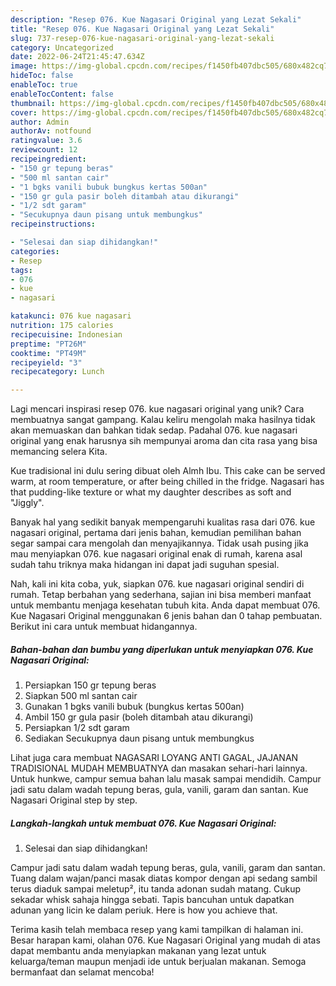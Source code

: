 ```yaml
---
description: "Resep 076. Kue Nagasari Original yang Lezat Sekali"
title: "Resep 076. Kue Nagasari Original yang Lezat Sekali"
slug: 737-resep-076-kue-nagasari-original-yang-lezat-sekali
category: Uncategorized
date: 2022-06-24T21:45:47.634Z
image: https://img-global.cpcdn.com/recipes/f1450fb407dbc505/680x482cq70/076-kue-nagasari-original-foto-resep-utama.jpg
hideToc: false
enableToc: true
enableTocContent: false
thumbnail: https://img-global.cpcdn.com/recipes/f1450fb407dbc505/680x482cq70/076-kue-nagasari-original-foto-resep-utama.jpg
cover: https://img-global.cpcdn.com/recipes/f1450fb407dbc505/680x482cq70/076-kue-nagasari-original-foto-resep-utama.jpg
author: Admin
authorAv: notfound
ratingvalue: 3.6
reviewcount: 12
recipeingredient:
- "150 gr tepung beras"
- "500 ml santan cair"
- "1 bgks vanili bubuk bungkus kertas 500an"
- "150 gr gula pasir boleh ditambah atau dikurangi"
- "1/2 sdt garam"
- "Secukupnya daun pisang untuk membungkus"
recipeinstructions:

- "Selesai dan siap dihidangkan!"
categories:
- Resep
tags:
- 076
- kue
- nagasari

katakunci: 076 kue nagasari 
nutrition: 175 calories
recipecuisine: Indonesian
preptime: "PT26M"
cooktime: "PT49M"
recipeyield: "3"
recipecategory: Lunch

---
```





Lagi mencari inspirasi resep 076. kue nagasari original yang unik? Cara membuatnya sangat gampang. Kalau keliru mengolah maka hasilnya tidak akan memuaskan dan bahkan tidak sedap. Padahal 076. kue nagasari original yang enak harusnya sih mempunyai aroma dan cita rasa yang bisa memancing selera Kita.





Kue tradisional ini dulu sering dibuat oleh Almh Ibu. This cake can be served warm, at room temperature, or after being chilled in the fridge. Nagasari has that pudding-like texture or what my daughter describes as soft and &#34;Jiggly&#34;.

Banyak hal yang sedikit banyak mempengaruhi kualitas rasa dari 076. kue nagasari original, pertama dari jenis bahan, kemudian pemilihan bahan segar sampai cara mengolah dan menyajikannya. Tidak usah pusing jika mau menyiapkan 076. kue nagasari original enak di rumah, karena asal sudah tahu triknya maka hidangan ini dapat jadi suguhan spesial.






Nah, kali ini kita coba, yuk, siapkan 076. kue nagasari original sendiri di rumah. Tetap berbahan yang sederhana, sajian ini bisa memberi manfaat untuk membantu menjaga kesehatan tubuh kita. Anda dapat membuat 076. Kue Nagasari Original menggunakan 6 jenis bahan dan 0 tahap pembuatan. Berikut ini cara untuk membuat hidangannya.

<!--inarticleads1-->

##### Bahan-bahan dan bumbu yang diperlukan untuk menyiapkan 076. Kue Nagasari Original:

1. Persiapkan 150 gr tepung beras
1. Siapkan 500 ml santan cair
1. Gunakan 1 bgks vanili bubuk (bungkus kertas 500an)
1. Ambil 150 gr gula pasir (boleh ditambah atau dikurangi)
1. Persiapkan 1/2 sdt garam
1. Sediakan Secukupnya daun pisang untuk membungkus


Lihat juga cara membuat NAGASARI LOYANG ANTI GAGAL, JAJANAN TRADISIONAL MUDAH MEMBUATNYA dan masakan sehari-hari lainnya. Untuk hunkwe, campur semua bahan lalu masak sampai mendidih. Campur jadi satu dalam wadah tepung beras, gula, vanili, garam dan santan. Kue Nagasari Original step by step. 

<!--inarticleads2-->

##### Langkah-langkah untuk membuat 076. Kue Nagasari Original:


1. Selesai dan siap dihidangkan!

Campur jadi satu dalam wadah tepung beras, gula, vanili, garam dan santan. Tuang dalam wajan/panci masak diatas kompor dengan api sedang sambil terus diaduk sampai meletup², itu tanda adonan sudah matang. Cukup sekadar whisk sahaja hingga sebati. Tapis bancuhan untuk dapatkan adunan yang licin ke dalam periuk. Here is how you achieve that. 

Terima kasih telah membaca resep yang kami tampilkan di halaman ini. Besar harapan kami, olahan 076. Kue Nagasari Original yang mudah di atas dapat membantu anda menyiapkan makanan yang lezat untuk keluarga/teman maupun menjadi ide untuk berjualan makanan. Semoga bermanfaat dan selamat mencoba!

